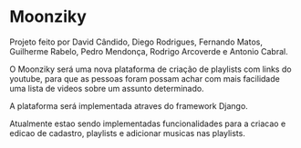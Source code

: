 # Moonziky
Projeto feito por David Cândido, Diego Rodrigues, Fernando Matos, Guilherme Rabelo, Pedro Mendonça, Rodrigo Arcoverde e Antonio Cabral.

O Moonziky será uma nova plataforma de criação de playlists com links do youtube, para que as pessoas foram possam achar com mais facilidade uma lista de videos sobre um assunto determinado.

A plataforma será implementada atraves do framework Django.

Atualmente estao sendo implementadas funcionalidades para a criacao e edicao de cadastro, playlists e adicionar musicas nas playlists.
